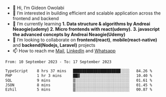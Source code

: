 - 👋 Hi, I’m Gideon Owolabi
- 👀 I’m interested in building efficient and scalable application across the frontend and backend
- 🌱 I’m currently learning <b>1. Data structure & algorithms by Andreai Neaogie(udemy)</b> <b>2. Micro frontends with react(udemy).</b>  <b>3. javascript the advanced concepts by Andreai Neaogie(Udemy)</b>
- 💞️ I’m looking to collaborate on <b>frontend(react)</b>, <b>mobile(react-native)</b> and <b>backend(Nodejs, Laravel)</b> projects
- 📫 How to reach me <a href="mailto:gideoniyin2021@gmail.com">Mail</a>, <a href="https://www.linkedin.com/in/gideon-owolabi-9b667a232/">LinkedIn</a> and <a href="https://wa.me/2348055377085">Whatsapp</a>

<!---
gude1/gude1 is a ✨ special ✨ repository because its `README.md` (this file) appears on your GitHub profile.
You can click the Preview link to take a look at your changes.
--->

<!--START_SECTION:waka-->

```txt
From: 10 September 2023 - To: 17 September 2023

TypeScript    8 hrs 37 mins   █████████████████████░░░░   84.26 %
PHP           1 hr 3 mins     ██▓░░░░░░░░░░░░░░░░░░░░░░   10.40 %
SQL           9 mins          ▒░░░░░░░░░░░░░░░░░░░░░░░░   01.61 %
JSON          8 mins          ▒░░░░░░░░░░░░░░░░░░░░░░░░   01.45 %
Ezhil         5 mins          ▒░░░░░░░░░░░░░░░░░░░░░░░░   00.87 %
```

<!--END_SECTION:waka-->
